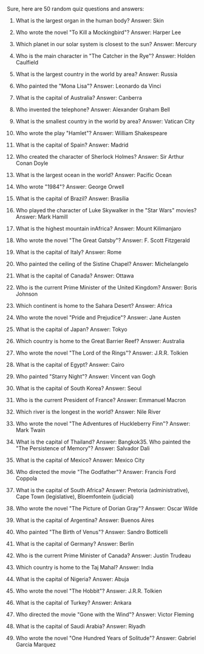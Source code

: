 Sure, here are 50 random quiz questions and answers:

1. What is the largest organ in the human body? 
Answer: Skin

2. Who wrote the novel "To Kill a Mockingbird"? 
Answer: Harper Lee

3. Which planet in our solar system is closest to the sun? 
Answer: Mercury

4. Who is the main character in "The Catcher in the Rye"? 
Answer: Holden Caulfield

5. What is the largest country in the world by area? 
Answer: Russia

6. Who painted the "Mona Lisa"? 
Answer: Leonardo da Vinci

7. What is the capital of Australia? 
Answer: Canberra

8. Who invented the telephone? 
Answer: Alexander Graham Bell

9. What is the smallest country in the world by area? 
Answer: Vatican City

10. Who wrote the play "Hamlet"? 
Answer: William Shakespeare

11. What is the capital of Spain? 
Answer: Madrid

12. Who created the character of Sherlock Holmes? 
Answer: Sir Arthur Conan Doyle

13. What is the largest ocean in the world? 
Answer: Pacific Ocean

14. Who wrote "1984"? 
Answer: George Orwell

15. What is the capital of Brazil? 
Answer: Brasília

16. Who played the character of Luke Skywalker in the "Star Wars" movies? 
Answer: Mark Hamill

17. What is the highest mountain inAfrica? 
Answer: Mount Kilimanjaro

18. Who wrote the novel "The Great Gatsby"? 
Answer: F. Scott Fitzgerald

19. What is the capital of Italy? 
Answer: Rome

20. Who painted the ceiling of the Sistine Chapel? 
Answer: Michelangelo

21. What is the capital of Canada? 
Answer: Ottawa

22. Who is the current Prime Minister of the United Kingdom? 
Answer: Boris Johnson

23. Which continent is home to the Sahara Desert? 
Answer: Africa

24. Who wrote the novel "Pride and Prejudice"? 
Answer: Jane Austen

25. What is the capital of Japan? 
Answer: Tokyo

26. Which country is home to the Great Barrier Reef? 
Answer: Australia

27. Who wrote the novel "The Lord of the Rings"? 
Answer: J.R.R. Tolkien

28. What is the capital of Egypt? 
Answer: Cairo

29. Who painted "Starry Night"? 
Answer: Vincent van Gogh

30. What is the capital of South Korea? 
Answer: Seoul

31. Who is the current President of France? 
Answer: Emmanuel Macron

32. Which river is the longest in the world? 
Answer: Nile River

33. Who wrote the novel "The Adventures of Huckleberry Finn"? 
Answer: Mark Twain

34. What is the capital of Thailand? 
Answer: Bangkok35. Who painted the "The Persistence of Memory"? 
Answer: Salvador Dali

36. What is the capital of Mexico? 
Answer: Mexico City

37. Who directed the movie "The Godfather"? 
Answer: Francis Ford Coppola

38. What is the capital of South Africa? 
Answer: Pretoria (administrative), Cape Town (legislative), Bloemfontein (judicial)

39. Who wrote the novel "The Picture of Dorian Gray"? 
Answer: Oscar Wilde

40. What is the capital of Argentina? 
Answer: Buenos Aires

41. Who painted "The Birth of Venus"? 
Answer: Sandro Botticelli

42. What is the capital of Germany? 
Answer: Berlin

43. Who is the current Prime Minister of Canada? 
Answer: Justin Trudeau

44. Which country is home to the Taj Mahal? 
Answer: India

45. What is the capital of Nigeria? 
Answer: Abuja

46. Who wrote the novel "The Hobbit"? 
Answer: J.R.R. Tolkien

47. What is the capital of Turkey? 
Answer: Ankara

48. Who directed the movie "Gone with the Wind"? 
Answer: Victor Fleming

49. What is the capital of Saudi Arabia? 
Answer: Riyadh

50. Who wrote the novel "One Hundred Years of Solitude"? 
Answer: Gabriel Garcia Marquez